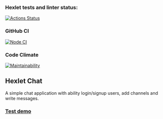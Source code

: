 ### Hexlet tests and linter status:
[![Actions Status](https://github.com/A-Kimpo/frontend-bootcamp-project-12/workflows/hexlet-check/badge.svg)](https://github.com/A-Kimpo/frontend-bootcamp-project-12/actions)
### GitHub CI
[![Node CI](https://github.com/A-Kimpo/frontend-bootcamp-project-12/actions/workflows/nodeci.yml/badge.svg)](https://github.com/A-Kimpo/frontend-bootcamp-project-12/actions/workflows/nodeci.yml)
### Code Climate
[![Maintainability](https://api.codeclimate.com/v1/badges/91951686d0b7f66ec5cd/maintainability)](https://codeclimate.com/github/A-Kimpo/frontend-bootcamp-project-12/maintainability)
## Hexlet Chat
A simple chat application with ability login/signup users, add channels and write messages.
### [Test demo](https://frontend-bootcamp-project-12-production-bbc4.up.railway.app/)
